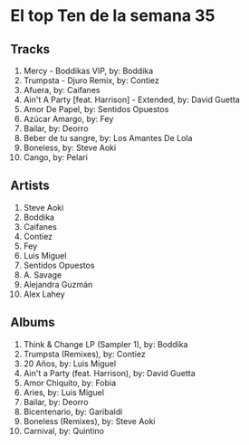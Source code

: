 # El top Ten de la semana 35

## Tracks
1. Mercy - Boddikas VIP, by: Boddika
1. Trumpsta - Djuro Remix, by: Contiez
1. Afuera, by: Caifanes
1. Ain't A Party [feat. Harrison] - Extended, by: David Guetta
1. Amor De Papel, by: Sentidos Opuestos
1. Azúcar Amargo, by: Fey
1. Bailar, by: Deorro
1. Beber de tu sangre, by: Los Amantes De Lola
1. Boneless, by: Steve Aoki
1. Cango, by: Pelari

## Artists
1. Steve Aoki
1. Boddika
1. Caifanes
1. Contiez
1. Fey
1. Luis Miguel
1. Sentidos Opuestos
1. A. Savage
1. Alejandra Guzmán
1. Alex Lahey

## Albums
1. Think & Change LP (Sampler 1), by: Boddika
1. Trumpsta (Remixes), by: Contiez
1. 20 Años, by: Luis Miguel
1. Ain't a Party (feat. Harrison), by: David Guetta
1. Amor Chiquito, by: Fobia
1. Aries, by: Luis Miguel
1. Bailar, by: Deorro
1. Bicentenario, by: Garibaldi
1. Boneless (Remixes), by: Steve Aoki
1. Carnival, by: Quintino
